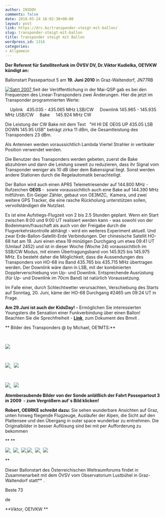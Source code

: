 ```yaml
---
author: IN3DOV
comments: false
date: 2010-05-24 16:02:30+00:00
layout: post
link: https://drc.bz/transponder-steigt-mit-ballon/
slug: transponder-steigt-mit-ballon
title: Transponder steigt mit Ballon
wordpress_id: 1316
categories:
- Allgemein
---
```


**Der Referent für Satellitenfunk im ÖVSV DV, Dr.Viktor Kudielka, OE1VKW kündigt an:** 






Ballonstart Passepartout 5 am **19. Juni 2010** in Graz-Waltendorf, JN77RB

[![Satrt 2007](http://cmsadmin.oevsv.at/export/sites/oe3/images/picturegallery/sputnik/ballonstart.2007.jpg) ](http://www.oe3.oevsv.at/export/sites/oe3/images/picturegallery/sputnik/ballonstart.2007.jpg)Seit der Veröffentlichung in der Mai-QSP gab es bei den Frequenzen des Linear-Transponders zwei Änderungen. Hier die jetzt im Transponder programmierten Werte:





    Uplink   435.035 - 435.065 MHz LSB/CW
    Downlink 145.965 - 145.935 MHz USB/CW
    Bake     145.924 MHz CW





Die Leistung der CW Bake mit dem Text   "HI HI DE OE0S UP 435.05 LSB DOWN 145.95 USB" beträgt zirka 11 dBm, die Gesamtleistung des Transponders 23 dBm.

Als Antennen werden voraussichtlich Lambda Viertel Strahler in vertikaler Position verwendet werden.





Die Benutzer des Transponders werden gebeten, zuerst die Bake abzuhören und dann die Leistung soweit zu reduzieren, dass ihr Signal vom Transponder weniger als 10 dB über dem Bakensignal liegt. Sonst werden andere Stationen durch die Regelautomatik benachteiligt.

Der Ballon wird auch einen APRS Telemetriesender auf 144.800 MHz - Rufzeichen **OE0S** -  sowie voraussichtlich auch eine Bake auf 144.390 MHz mitführen. Ein Geiger Zähler, gebaut von OE3MZC,  Kamera, und zwei weitere GPS Tracker, die eine rasche Rückholung unterstützen sollen, vervollständigen die Nutzlast.

Es ist eine Aufstiegs-Flugzeit von 2 bis 2.5 Stunden geplant. Wenn ein Start zwischen 8:00 und 9:00 UT realisiert werden kann - was sowohl von der Bodenmann/frauschaft als auch von der Freigabe durch die Flugverkehrskontrolle abhängt - wird ein weiteres Experiment aktuell. Und zwar Erde-Ballon-Satellit-Erde Verbindungen. Der chinesische Satellit HO-68 hat am 19. Juni einen etwa 19 minütigen Durchgang um etwa 09:41 UT (Umlauf 2452) und ist in dieser Woche (Woche 24) voraussichtlich im SSB/CW Modus, mit einem Übertragungsband von 145.925 bis 145.975 MHz. Es besteht daher die Möglichkeit, dass die Aussendungen des Transponders von HO-68 ins Band 435.765 bis 435.715 MHz übertragen werden. Der Downlink wäre dann in LSB, mit der kombinierten Dopplerverschiebung von Up- und Downlink. Entsprechende Ausrüstung (für Up- und Downlink im 70cm Band) ist natürlich Voraussetzung.





Im Falle einer, durch Schlechtwetter verursachten, Verschiebung des Starts auf Sonntag, 20. Juni, käme der HO-68 Durchgang #2465 um 09:24 UT in Frage.





**Am 29.Juni ist auch der KidsDay! -** Ermöglichen Sie interessierten Youngsters die Sensation einer Funkverbindung über einen Ballon! Beachten Sie die Sprechfreiheit - [**Link** ](http://cmsadmin.oevsv.at/opencms/export/sites/oe3/kids_day/OFB_Einzelschreiben_extern_xAdlerx_Logox_Betreffx_03.12.2009.pdf) zum Dokument des Bmvit .




**
Bilder des Transponders @ by Michael, OE1MTS:**




 




[![](http://www.oe3.oevsv.at/export/sites/oe3/images/picturegallery/passepartout/2010/transponder_3.jpg) ](http://www.oe3.oevsv.at/export/sites/oe3/images/picturegallery/passepartout/2010/transponder_3.jpg)




 




[![](http://www.oe3.oevsv.at/export/sites/oe3/images/picturegallery/passepartout/2010/transponder_4.jpg) ](http://www.oe3.oevsv.at/export/sites/oe3/images/picturegallery/passepartout/2010/transponder_4.jpg)  [![](http://www.oe3.oevsv.at/export/sites/oe3/images/picturegallery/passepartout/2010/transponder_5.jpg) ](http://www.oe3.oevsv.at/export/sites/oe3/images/picturegallery/passepartout/2010/transponder_5.jpg)




 




[![](http://www.oe3.oevsv.at/export/sites/oe3/images/picturegallery/passepartout/2010/transponder_1.jpg) ](http://www.oe3.oevsv.at/export/sites/oe3/images/picturegallery/passepartout/2010/transponder_1.jpg)  [![](http://www.oe3.oevsv.at/export/sites/oe3/images/picturegallery/passepartout/2010/transponder_2.jpg) ](http://www.oe3.oevsv.at/export/sites/oe3/images/picturegallery/passepartout/2010/transponder_2.jpg)








**Atemberaubende Bilder von der Sonde anlälßich der Fahrt Passepartout 3 in 2009  - zum Vergrößern auf´s Bild klicken!**


**Robert, OE6RKE schreibt dazu:**
Sie sehen wunderbare Ansichten auf Graz, unten hinweg fliegende Flugzeuge, Ausläufer der Alpen, die Sicht auf den Plattensee und den Übergang in outer space wunderbar zu entnehmen.
Die Originalbilder in besser Auflösung sind bei mit per Aufforderung zu bekommen







**
**




**[![](http://cmsadmin.oevsv.at/export/sites/oe3/images/picturegallery/passepartout/2008/IMG_1287.jpg) ](http://www.oe3.oevsv.at/export/sites/oe3/images/picturegallery/passepartout/2008/IMG_1287.jpg)  [![](http://cmsadmin.oevsv.at/export/sites/oe3/images/picturegallery/passepartout/2008/IMG_1301.jpg) ](http://www.oe3.oevsv.at/export/sites/oe3/images/picturegallery/passepartout/2008/IMG_1301.jpg)  [![](http://cmsadmin.oevsv.at/export/sites/oe3/images/picturegallery/passepartout/2008/IMG_1313.jpg) ](http://www.oe3.oevsv.at/export/sites/oe3/images/picturegallery/passepartout/2008/IMG_1313.jpg)
[![](http://cmsadmin.oevsv.at/export/sites/oe3/images/picturegallery/passepartout/2008/IMG_1325.jpg) ](http://www.oe3.oevsv.at/export/sites/oe3/images/picturegallery/passepartout/2008/IMG_1325.jpg)  [![](http://cmsadmin.oevsv.at/export/sites/oe3/images/picturegallery/passepartout/2008/IMG_1355.jpg) ](http://www.oe3.oevsv.at/export/sites/oe3/images/picturegallery/passepartout/2008/IMG_1355.jpg)  [![](http://cmsadmin.oevsv.at/export/sites/oe3/images/picturegallery/passepartout/2008/IMG_1368.jpg) ](http://www.oe3.oevsv.at/export/sites/oe3/images/picturegallery/passepartout/2008/IMG_1368.jpg)**




**


Dieser Ballonstart des Österreichischen Weltraumforums findet in Zusammenarbeit mit dem ÖVSV vom Observatorium Lustbühel in Graz-Waltendorf statt** .


Beste 73




de




**Viktor, OE1VKW
**



